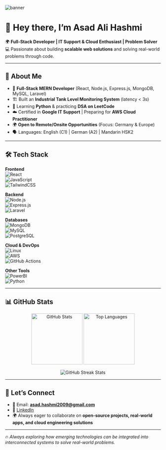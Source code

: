 <!-- Profile Banner (Optional - Replace with your own image if you want) -->
![banner](https://user-images.githubusercontent.com/74038190/216154632-24ef2f35-7a06-4b7e-a3e6-68af6a80b274.png)

# 👋 Hey there, I’m **Asad Ali Hashmi**  

🌍 **Full-Stack Developer | IT Support & Cloud Enthusiast | Problem Solver**  
💻 Passionate about building **scalable web solutions** and solving real-world problems through code.  

---

## 🚀 About Me  
- 🔹 **Full-Stack MERN Developer** (React, Node.js, Express.js, MongoDB, MySQL, Laravel)  
- 🏗️ Built an **Industrial Tank Level Monitoring System** (latency < 3s)  
- 🐍 Learning **Python** & practicing **DSA on LeetCode**  
- ☁️ Certified in **Google IT Support** | Preparing for **AWS Cloud Practitioner**  
- 🌍 **Open to Remote/Onsite Opportunities** (Focus: Germany & Europe)  
- 🗣️ Languages: English (C1) | German (A2) | Mandarin HSK2  

---

## 🛠️ Tech Stack  

**Frontend**  
![React](https://img.shields.io/badge/React-61DAFB?style=for-the-badge&logo=react&logoColor=black)  
![JavaScript](https://img.shields.io/badge/JavaScript-F7DF1E?style=for-the-badge&logo=javascript&logoColor=black)  
![TailwindCSS](https://img.shields.io/badge/TailwindCSS-38B2AC?style=for-the-badge&logo=tailwind-css&logoColor=white)  

**Backend**  
![Node.js](https://img.shields.io/badge/Node.js-339933?style=for-the-badge&logo=nodedotjs&logoColor=white)  
![Express.js](https://img.shields.io/badge/Express.js-000000?style=for-the-badge&logo=express&logoColor=white)  
![Laravel](https://img.shields.io/badge/Laravel-FF2D20?style=for-the-badge&logo=laravel&logoColor=white)  

**Databases**  
![MongoDB](https://img.shields.io/badge/MongoDB-4EA94B?style=for-the-badge&logo=mongodb&logoColor=white)  
![MySQL](https://img.shields.io/badge/MySQL-4479A1?style=for-the-badge&logo=mysql&logoColor=white)  
![PostgreSQL](https://img.shields.io/badge/PostgreSQL-316192?style=for-the-badge&logo=postgresql&logoColor=white)  

**Cloud & DevOps**  
![Linux](https://img.shields.io/badge/Linux-FCC624?style=for-the-badge&logo=linux&logoColor=black)  
![AWS](https://img.shields.io/badge/AWS-232F3E?style=for-the-badge&logo=amazon-aws&logoColor=white)  
![GitHub Actions](https://img.shields.io/badge/GitHub%20Actions-2088FF?style=for-the-badge&logo=github-actions&logoColor=white)  

**Other Tools**  
![PowerBI](https://img.shields.io/badge/Power%20BI-F2C811?style=for-the-badge&logo=powerbi&logoColor=black)  
![Python](https://img.shields.io/badge/Python-3776AB?style=for-the-badge&logo=python&logoColor=white)  

---

## 📊 GitHub Stats  

<p align="center">
  <img src="https://github-readme-stats.vercel.app/api?username=Hashmi1997&show_icons=true&theme=tokyonight" alt="GitHub Stats" height="165"/>
  <img src="https://github-readme-stats.vercel.app/api/top-langs/?username=Hashmi1997&layout=compact&theme=tokyonight" alt="Top Languages" height="165"/>
</p>  

<p align="center">
  <img src="https://github-readme-streak-stats.herokuapp.com/?user=Hashmi1997&theme=tokyonight" alt="GitHub Streak Stats"/>
</p>  

---

## 🤝 Let’s Connect  

- 📧 Email: **asad.hashmi2009@gmail.com**  
- 💼 [LinkedIn](https://www.linkedin.com/)  
- 🌍 Always eager to collaborate on **open-source projects, real-world apps, and cloud engineering solutions**  

---

🔥 *Always exploring how emerging technologies can be integrated into interconnected systems to solve real-world problems.*  
